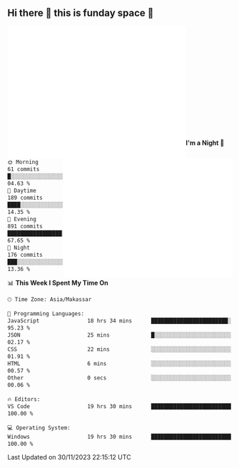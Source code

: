 ## Hi there 👋 this is funday space 🚀

<img align="left" width="400" alt="🌞" src="https://raw.githubusercontent.com/fhasnur/fhasnur/master/general.svg?token=ATQS65TR7ETTG5RLJUDIDBLBN34HE">
<img align="right" width="380" alt="🌞" src="https://raw.githubusercontent.com/fhasnur/fhasnur/master/statistics.svg?token=ATQS65TR7ETTG5RLJUDIDBLBN34HE">

<br><br><br><br><br><br><br><br><br><br><br><br><br><br>

<!--START_SECTION:waka-->
**I'm a Night 🦉** 

```text
🌞 Morning                61 commits          █░░░░░░░░░░░░░░░░░░░░░░░░   04.63 % 
🌆 Daytime                189 commits         ████░░░░░░░░░░░░░░░░░░░░░   14.35 % 
🌃 Evening                891 commits         █████████████████░░░░░░░░   67.65 % 
🌙 Night                  176 commits         ███░░░░░░░░░░░░░░░░░░░░░░   13.36 % 
```


📊 **This Week I Spent My Time On** 

```text
🕑︎ Time Zone: Asia/Makassar

💬 Programming Languages: 
JavaScript               18 hrs 34 mins      ████████████████████████░   95.23 % 
JSON                     25 mins             █░░░░░░░░░░░░░░░░░░░░░░░░   02.17 % 
CSS                      22 mins             ░░░░░░░░░░░░░░░░░░░░░░░░░   01.91 % 
HTML                     6 mins              ░░░░░░░░░░░░░░░░░░░░░░░░░   00.57 % 
Other                    0 secs              ░░░░░░░░░░░░░░░░░░░░░░░░░   00.06 % 

🔥 Editors: 
VS Code                  19 hrs 30 mins      █████████████████████████   100.00 % 

💻 Operating System: 
Windows                  19 hrs 30 mins      █████████████████████████   100.00 % 
```


 Last Updated on 30/11/2023 22:15:12 UTC
<!--END_SECTION:waka-->
